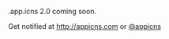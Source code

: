 .app.icns 2.0 coming soon.

Get notified at http://appicns.com or <a href="http://twitter.com/appicns">@appicns</a>
